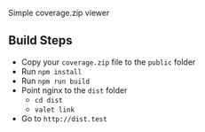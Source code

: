 Simple coverage.zip viewer

## Build Steps

* Copy your `coverage.zip` file to the `public` folder
* Run `npm install`
* Run `npm run build`
* Point nginx to the `dist` folder
    * `cd dist`
    * `valet link`
* Go to `http://dist.test`
